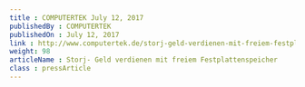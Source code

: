 ```yaml
---
title : COMPUTERTEK July 12, 2017
publishedBy : COMPUTERTEK
publishedOn : July 12, 2017
link : http://www.computertek.de/storj-geld-verdienen-mit-freiem-festplattenspeicher/
weight: 98
articleName : Storj- Geld verdienen mit freiem Festplattenspeicher
class : pressArticle
---
```

